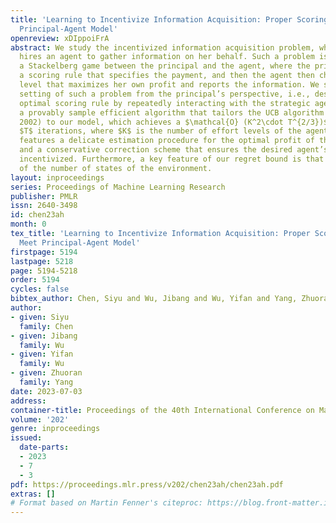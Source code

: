 ```yaml
---
title: 'Learning to Incentivize Information Acquisition: Proper Scoring Rules Meet
  Principal-Agent Model'
openreview: xDIppoiFrA
abstract: We study the incentivized information acquisition problem, where a principal
  hires an agent to gather information on her behalf. Such a problem is modeled as
  a Stackelberg game between the principal and the agent, where the principal announces
  a scoring rule that specifies the payment, and then the agent then chooses an effort
  level that maximizes her own profit and reports the information. We study the online
  setting of such a problem from the principal’s perspective, i.e., designing the
  optimal scoring rule by repeatedly interacting with the strategic agent. We design
  a provably sample efficient algorithm that tailors the UCB algorithm (Auer et al.,
  2002) to our model, which achieves a $\mathcal{O} (K^2\cdot T^{2/3})$ regret after
  $T$ iterations, where $K$ is the number of effort levels of the agent. Our algorithm
  features a delicate estimation procedure for the optimal profit of the principal,
  and a conservative correction scheme that ensures the desired agent’s actions are
  incentivized. Furthermore, a key feature of our regret bound is that it is independent
  of the number of states of the environment.
layout: inproceedings
series: Proceedings of Machine Learning Research
publisher: PMLR
issn: 2640-3498
id: chen23ah
month: 0
tex_title: 'Learning to Incentivize Information Acquisition: Proper Scoring Rules
  Meet Principal-Agent Model'
firstpage: 5194
lastpage: 5218
page: 5194-5218
order: 5194
cycles: false
bibtex_author: Chen, Siyu and Wu, Jibang and Wu, Yifan and Yang, Zhuoran
author:
- given: Siyu
  family: Chen
- given: Jibang
  family: Wu
- given: Yifan
  family: Wu
- given: Zhuoran
  family: Yang
date: 2023-07-03
address: 
container-title: Proceedings of the 40th International Conference on Machine Learning
volume: '202'
genre: inproceedings
issued:
  date-parts:
  - 2023
  - 7
  - 3
pdf: https://proceedings.mlr.press/v202/chen23ah/chen23ah.pdf
extras: []
# Format based on Martin Fenner's citeproc: https://blog.front-matter.io/posts/citeproc-yaml-for-bibliographies/
---
```


